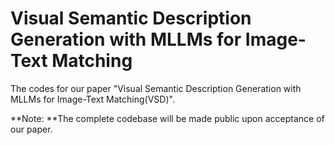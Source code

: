 # Visual Semantic Description Generation with MLLMs for Image-Text Matching
The codes for our paper "Visual Semantic Description Generation with MLLMs for Image-Text Matching(VSD)". 

**Note: **The complete codebase will be made public upon acceptance of our paper.
